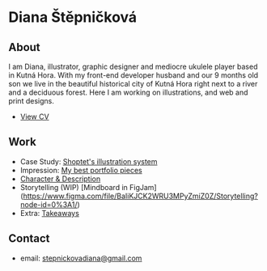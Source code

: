 # Diana Štěpničková

## About

I am Diana, illustrator, graphic designer and mediocre ukulele player based in Kutná Hora. With my front-end developer husband and our 9 months old son we live in the beautiful historical city of Kutná Hora right next to a river and a deciduous forest. Here I am working on illustrations, and web and print designs.

- [View CV](04-experience/pdf/cv-stepnickova.pdf)

## Work
- Case Study: [Shoptet's illustration system](03-aboutness/case-study.md)
- Impression: [My best portfolio pieces](02-impression/index.md)
- [Character & Description](01-character-description/index.md)
- Storytelling (WIP) [Mindboard in FigJam] (https://www.figma.com/file/BaIiKJCK2WRU3MPyZmiZ0Z/Storytelling?node-id=0%3A1/)
- Extra: [Takeaways](extra-takeaways/index.md)

## Contact

- email: stepnickovadiana@gmail.com
